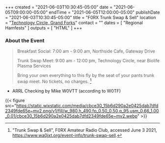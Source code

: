 +++
created = "2021-06-03T10:30:45-05:00"
date = "2021-06-05T09:00:00-05:00"
endTime = "2021-06-05T12:00:00-05:00"
publishDate = "2021-06-03T10:30:45-05:00"
title = "F0RX Trunk Swap & Sell"
location = "[Technology Circle, Grand Forks](https://duckduckgo.com/?t=ffcm&q=Technology+Cir%2C+Grand+Forks%2C+ND&ia=web&iaxm=maps)"
contact = ""
dates = [ "Regional Hamfests" ]
outputs = [ "HTML" ]
+++
### About the Event

>Breakfast Social: 7:00 am - 9:00 am, Northside Cafe, Gateway Drive
>
>Trunk Swap Meet: 9:00 am - 12:00 pm, Technology Circle, near Biolife Plasma
>Services
>
>Bring your own everything to this fly by the seat of your pants trunk swap
>meet. No tickets, no charges. [^1]

[^1]: "Trunk Swap & Sell", F0RX Amateur Radio Club, accessed June 3 2021, https://www.wa0jxt.org/event-info/trunk-swap-sell.

* ARRL Checking by Mike W0VTT (according to W0TF)

{{< figure src="https://static.wixstatic.com/media/cbce30_15b6d290a2e0425dab7dfd2349fde65e~mv2.png/v1/fill/w_980,h_490,fp_0.50_0.50,q_95,usm_0.66_1.00_0.01/cbce30_15b6d290a2e0425dab7dfd2349fde65e~mv2.webp" >}}
